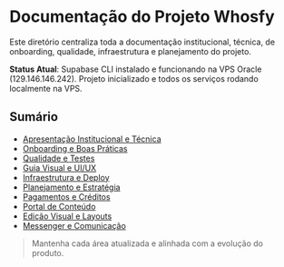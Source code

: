 # Documentação do Projeto Whosfy

Este diretório centraliza toda a documentação institucional, técnica, de onboarding, qualidade, infraestrutura e planejamento do projeto.

**Status Atual**: Supabase CLI instalado e funcionando na VPS Oracle (129.146.146.242). Projeto inicializado e todos os serviços rodando localmente na VPS.

## Sumário

- [Apresentação Institucional e Técnica](./apresentacao/)
- [Onboarding e Boas Práticas](./onboarding/)
- [Qualidade e Testes](./qualidade/)
- [Guia Visual e UI/UX](./guia-visual/)
- [Infraestrutura e Deploy](./infraestrutura/)
- [Planejamento e Estratégia](./planejamento/)
- [Pagamentos e Créditos](./pagamentos-e-creditos/)
- [Portal de Conteúdo](./portal-conteudo/)
- [Edição Visual e Layouts](./edicao-visual/)
- [Messenger e Comunicação](./messenger/)

> Mantenha cada área atualizada e alinhada com a evolução do produto.